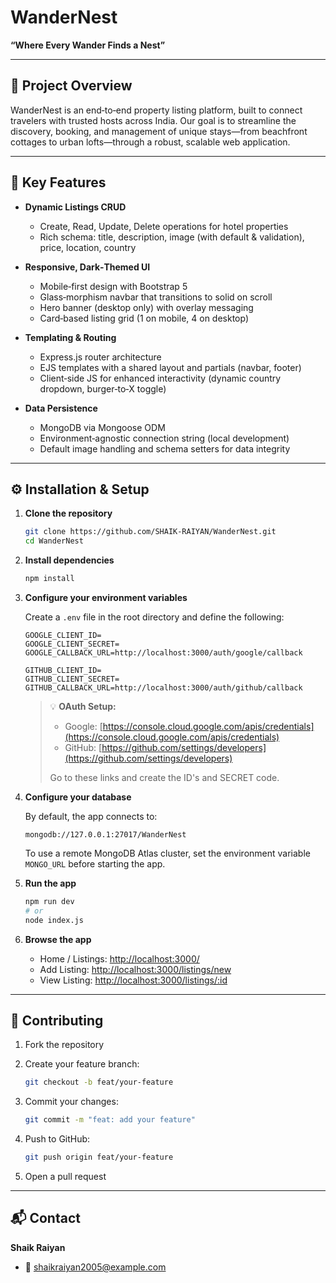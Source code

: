 # WanderNest

**“Where Every Wander Finds a Nest”**

---

## 🚀 Project Overview

WanderNest is an end‑to‑end property listing platform, built to connect travelers with trusted hosts across India. Our goal is to streamline the discovery, booking, and management of unique stays—from beachfront cottages to urban lofts—through a robust, scalable web application.

---

## 🎯 Key Features

- **Dynamic Listings CRUD**

  - Create, Read, Update, Delete operations for hotel properties
  - Rich schema: title, description, image (with default & validation), price, location, country

- **Responsive, Dark‑Themed UI**

  - Mobile‑first design with Bootstrap 5
  - Glass‑morphism navbar that transitions to solid on scroll
  - Hero banner (desktop only) with overlay messaging
  - Card‑based listing grid (1 on mobile, 4 on desktop)

- **Templating & Routing**

  - Express.js router architecture
  - EJS templates with a shared layout and partials (navbar, footer)
  - Client‑side JS for enhanced interactivity (dynamic country dropdown, burger‑to‑X toggle)

- **Data Persistence**

  - MongoDB via Mongoose ODM
  - Environment‑agnostic connection string (local development)
  - Default image handling and schema setters for data integrity

---

## ⚙️ Installation & Setup

1. **Clone the repository**

   ```bash
   git clone https://github.com/SHAIK-RAIYAN/WanderNest.git
   cd WanderNest
   ```

2. **Install dependencies**

   ```bash
   npm install
   ```

3. **Configure your environment variables**

   Create a `.env` file in the root directory and define the following:

   ```env
   GOOGLE_CLIENT_ID=
   GOOGLE_CLIENT_SECRET=
   GOOGLE_CALLBACK_URL=http://localhost:3000/auth/google/callback

   GITHUB_CLIENT_ID=
   GITHUB_CLIENT_SECRET=
   GITHUB_CALLBACK_URL=http://localhost:3000/auth/github/callback
   ```

   > 💡 **OAuth Setup:**
   >
   > - Google: [https://console.cloud.google.com/apis/credentials](https://console.cloud.google.com/apis/credentials)
   > - GitHub: [https://github.com/settings/developers](https://github.com/settings/developers)
   >
   > Go to these links and create the ID's and SECRET code.

4. **Configure your database**

   By default, the app connects to:

   ```
   mongodb://127.0.0.1:27017/WanderNest
   ```

   To use a remote MongoDB Atlas cluster, set the environment variable `MONGO_URL` before starting the app.

5. **Run the app**

   ```bash
   npm run dev
   # or
   node index.js
   ```

6. **Browse the app**

   - Home / Listings: [http://localhost:3000/](http://localhost:3000/)
   - Add Listing: [http://localhost:3000/listings/new](http://localhost:3000/listings/new)
   - View Listing: [http://localhost:3000/listings/\:id](http://localhost:3000/listings/:id)

---

## 🤝 Contributing

1. Fork the repository
2. Create your feature branch:

   ```bash
   git checkout -b feat/your-feature
   ```

3. Commit your changes:

   ```bash
   git commit -m "feat: add your feature"
   ```

4. Push to GitHub:

   ```bash
   git push origin feat/your-feature
   ```

5. Open a pull request

---

## 📬 Contact

**Shaik Raiyan**

- 📧 [shaikraiyan2005@example.com](mailto:shaikraiyan2005@example.com)

